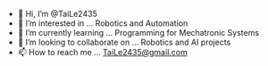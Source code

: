 - 👋 Hi, I’m @TaiLe2435
- 👀 I’m interested in ... Robotics and Automation
- 🌱 I’m currently learning ... Programming for Mechatronic Systems
- 💞️ I’m looking to collaborate on ... Robotics and AI projects
- 📫 How to reach me ... TaiLe2435@gmail.com

<!---
TaiLe2435/TaiLe2435 is a ✨ special ✨ repository because its `README.md` (this file) appears on your GitHub profile.
You can click the Preview link to take a look at your changes.
--->
